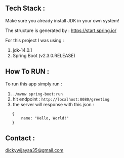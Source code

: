 ## Tech Stack :
Make sure you already install JDK in your own system!

The structure is generated by : https://start.spring.io/

For this project I was using :
1. jdk-14.0.1
2. Spring Boot (v2.3.0.RELEASE)


## How To RUN :
 To run this app simply run : 
 1. ```./mvnw spring-boot:run```
 2. hit endpoint : `http://localhost:8080/greeting`
 3. the server will response with this json : 
 ```
    {
        name: "Hello, World!"
    }
 ```


## Contact :
dickywijayaa35@gmail.com